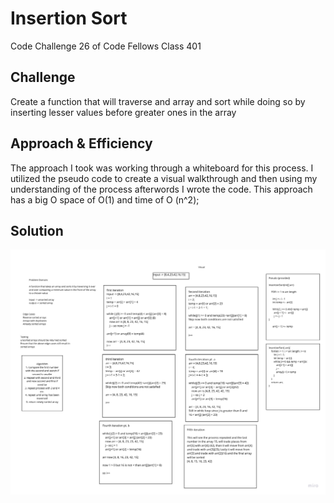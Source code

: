 # Insertion Sort 
Code Challenge 26 of Code Fellows Class 401

## Challenge
Create a function that will traverse and array and sort while doing so by inserting lesser values before greater ones in the array

## Approach & Efficiency
The approach I took was working through a whiteboard for this process. I utilized the pseudo code to create a visual walkthrough and then using my understanding of the process afterwords I wrote the code. This approach has a big O space of O(1) and time of O (n^2);

## Solution
![](../../assets/CodeChallenge26UML.jpg)